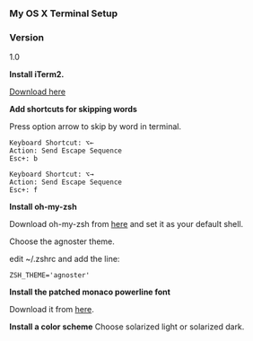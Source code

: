 ### My OS X Terminal Setup
### Version
1.0

**Install iTerm2.**

[Download here](https://www.iterm2.com/downloads.html)

**Add shortcuts for skipping words**

Press option arrow to skip by word in terminal.
```
Keyboard Shortcut: ⌥←
Action: Send Escape Sequence
Esc+: b
```
```
Keyboard Shortcut: ⌥→
Action: Send Escape Sequence
Esc+: f
```
**Install oh-my-zsh**

Download oh-my-zsh from [here](https://github.com/robbyrussell/oh-my-zsh) and set it as your default shell. 

Choose the agnoster theme.

edit ~/.zshrc and add the line:
```
ZSH_THEME='agnoster'
```

**Install the patched monaco powerline font**

Download it from [here](https://gist.github.com/baopham/1838072).

**Install a color scheme**
Choose solarized light or solarized dark.


